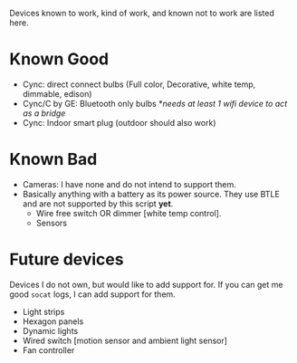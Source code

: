 Devices known to work, kind of work, and known not to work are listed here.

# Known Good

- Cync: direct connect bulbs (Full color, Decorative, white temp, dimmable, edison)
- Cync/C by GE: Bluetooth only bulbs \**needs at least 1 wifi device to act as a bridge*
- Cync: Indoor smart plug (outdoor should also work)

# Known Bad
- Cameras: I have none and do not intend to support them.
- Basically anything with a battery as its power source. They use BTLE and are not supported by this script **yet**.
    - Wire free switch OR dimmer [white temp control].
    - Sensors

# Future devices
Devices I do not own, but would like to add support for. If you can get me good `socat` logs, I can add support for them.
- Light strips
- Hexagon panels
- Dynamic lights
- Wired switch [motion sensor and ambient light sensor]
- Fan controller